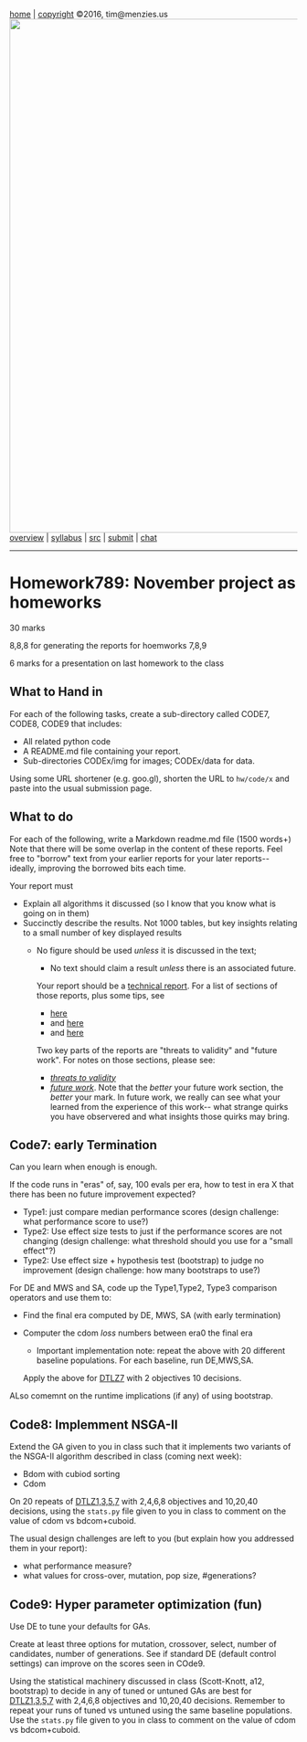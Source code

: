 

[home](http://tiny.cc/ase2016) |
[copyright](https://github.com/txt/ase16/blob/master/LICENSE.md) &copy;2016, tim&commat;menzies.us
<br>
[<img width=900 src="https://raw.githubusercontent.com/txt/ase16/master/img/mase16.png">](http://tiny.cc/ase2016)<br>
[overview](https://github.com/txt/ase16/blob/master/doc/overview.md) |
[syllabus](https://github.com/txt/ase16/blob/master/doc/syllabus.md) |
[src](https://github.com/txt/ase16/tree/master/src) |
[submit](http://tiny.cc/ase16give) |
[chat](https://ase16.slack.com/) 


______

# Homework789: November project as homeworks

30 marks

8,8,8 for generating the reports for hoemworks 7,8,9

6 marks for a presentation on last homework to the class


## What to Hand in

For each of the following tasks, create a sub-directory called
CODE7, CODE8, CODE9 that includes:

+ All related python code
+ A README.md file containing your report.
+ Sub-directories CODEx/img for images; CODEx/data for data.

Using some URL shortener (e.g. goo.gl), shorten the URL to `hw/code/x`
and paste into the usual submission page.


## What to do

For each of the following,  write a Markdown readme.md file (1500 words+)
Note that there will be some overlap in the content
of these reports. Feel free to "borrow" text from
your earlier reports for your later reports-- ideally, improving the borrowed bits each time.

Your report must

+ Explain all algorithms it discussed (so I know that you know what is going on in them)
+ Succinctly describe the results. Not 1000 tables, but key insights relating to a small number of key displayed
  results
    + No figure should be used _unless_ it is discussed in the text;
      + No text should claim a result _unless_ there is an associated future.


      Your report should be a [technical report](https://www.cg.tuwien.ac.at/resources/HowToWriteAScientificPaper.html).
      For a list of sections of those reports, plus some tips, see

      + [here](http://cs.stanford.edu/people/widom/paper-writing.html)
      + and [here](https://www.cg.tuwien.ac.at/resources/HowToWriteAScientificPaper.html)
      + and [here](http://www.dgp.toronto.edu/~hertzman/advice/writing-technical-papers.pdf)

      Two key parts of the reports are "threats to validity" and "future work". For notes on those sections, please see:

      + _[threats to validity](http://www.robertfeldt.net/publications/feldt_2010_validity_threats_in_ese_initial_survey.pdf)_
      + _[future work](https://guidetogradschoolsurvival.wordpress.com/2011/04/15/how-to-write-future-workconclusions-2/)_.
      Note that the _better_ your future work section, the _better_ your mark. In future work,
            we really can see what your learned from the experience of this work-- what strange quirks
                you have observered and what insights those quirks may bring.

## Code7: early Termination

Can you learn when enough is enough.

If the code runs in "eras" of, say, 100 evals per era, how to test in era X that there has been no future improvement expected?

- Type1: just compare median performance scores (design challenge: what performance score to use?)
- Type2: Use effect size tests to just if the performance scores are not changing (design challenge: what threshold should you use for a "small effect"?)
- Type2: Use effect size + hypothesis test (bootstrap) to judge no improvement (design challenge: how many bootstraps to use?)

For DE and MWS and SA, code up the Type1,Type2, Type3 comparison operators and use them to:

+ Find the final era computed by DE, MWS, SA (with early termination)
+ Computer the cdom _loss_ numbers between era0 the final era
     + Important implementation note: repeat the above with 20 different baseline populations. For each baseline, run DE,MWS,SA.

     Apply the above for [DTLZ7](http://e-collection.library.ethz.ch/eserv/eth:24696/eth-24696-01.pdf)
     with 2 objectives 10 decisions.

ALso comemnt on the runtime implications (if any) of using  bootstrap.

## Code8: Implemment NSGA-II

Extend the GA given to you in class such that it implements two variants of the NSGA-II algorithm described in class (coming next week):

- Bdom with cubiod sorting
- Cdom

On
20 repeats of  [DTLZ1,3,5,7](http://e-collection.library.ethz.ch/eserv/eth:24696/eth-24696-01.pdf)
with 2,4,6,8 objectives and 10,20,40 decisions, 
using the `stats.py` file given to you in class to comment on the value of cdom vs bdcom+cuboid.

The usual design challenges are left to you (but explain how you addressed them in your report):

- what performance measure?
- what values for cross-over, mutation, pop size, #generations?

## Code9: Hyper parameter optimization (fun)

Use DE to tune your defaults for GAs.

Create at least three options for mutation, crossover, select, number of candidates, number of generations.
See if  standard DE (default control settings) can improve on the scores seen in COde9.

Using the statistical machinery discussed in class (Scott-Knott, a12, bootstrap) to decide in any of
tuned or untuned GAs are best for
[DTLZ1,3,5,7](http://e-collection.library.ethz.ch/eserv/eth:24696/eth-24696-01.pdf)
with 2,4,6,8 objectives and 10,20,40 decisions. Remember to repeat your runs of tuned vs untuned using the
same baseline populations.
Use the `stats.py` file given to you in class to comment on the value of cdom vs bdcom+cuboid.

